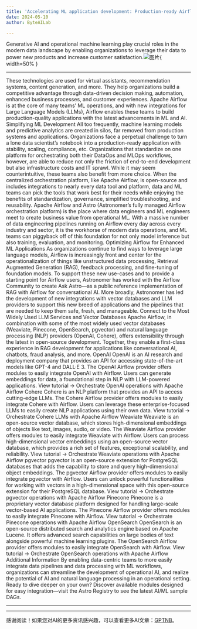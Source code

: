 ```yaml
---
title: 'Accelerating ML application development: Production-ready Airflow integrations with critical AI tools'
date: 2024-05-10
author: ByteAILab

---
```


Generative AI and operational machine learning play crucial roles in the modern data landscape by enabling organizations to leverage their data to power new products and increase customer satisfaction.![图片](https://www.artificialintelligence-news.com/wp-content/uploads/sites/9/2024/05/Accelerating-ML-Application-Development_-Production-Ready-Airflow-Integrations-with-Critical-AI-Tools.png){ width=50% }

---
 These technologies are used for virtual assistants, recommendation systems, content generation, and more. They help organizations build a competitive advantage through data-driven decision making, automation, enhanced business processes, and customer experiences.
Apache Airflow is at the core of many teams’ ML operations, and with new integrations for Large Language Models (LLMs), Airflow enables these teams to build production-quality applications with the latest advancements in ML and AI.
Simplifying ML Development
All too frequently, machine learning models and predictive analytics are created in silos, far removed from production systems and applications. Organizations face a perpetual challenge to turn a lone data scientist’s notebook into a production-ready application with stability, scaling, compliance, etc.
Organizations that standardize on one platform for orchestrating both their DataOps and MLOps workflows, however, are able to reduce not only the friction of end-to-end development but also infrastructure costs and IT sprawl. While it may seem counterintuitive, these teams also benefit from more choice. When the centralized orchestration platform, like Apache Airflow, is open-source and includes integrations to nearly every data tool and platform, data and ML teams can pick the tools that work best for their needs while enjoying the benefits of standardization, governance, simplified troubleshooting, and reusability.
Apache Airflow and Astro (Astronomer’s fully managed Airflow orchestration platform) is the place where data engineers and ML engineers meet to create business value from operational ML. With a massive number of data engineering pipelines running on Airflow every day across every industry and sector, it is the workhorse of modern data operations, and ML teams can piggyback off of this foundation for not only model inference but also training, evaluation, and monitoring.
Optimizing Airflow for Enhanced ML Applications
As organizations continue to find ways to leverage large language models, Airflow is increasingly front and center for the operationalization of things like unstructured data processing, Retrieval Augmented Generation (RAG), feedback processing, and fine-tuning of foundation models. To support these new use-cases and to provide a starting point for Airflow users, Astronomer has worked with the Airflow Community to create Ask Astro—as a public reference implementation of RAG with Airflow for conversational AI.
More broadly, Astronomer has led the development of new integrations with vector databases and LLM providers to support this new breed of applications and the pipelines that are needed to keep them safe, fresh, and manageable.
Connect to the Most Widely Used LLM Services and Vector Databases
Apache Airflow, in combination with some of the most widely used vector databases (Weaviate, Pinecone, OpenSearch, pgvector) and natural language processing (NLP) providers (OpenAI, Cohere), offers extensibility through the latest in open-source development. Together, they enable a first-class experience in RAG development for applications like conversational AI, chatbots, fraud analysis, and more.
OpenAI
OpenAI is an AI research and deployment company that provides an API for accessing state-of-the-art models like GPT-4 and DALL·E 3. The OpenAI Airflow provider offers modules to easily integrate OpenAI with Airflow. Users can generate embeddings for data, a foundational step in NLP with LLM-powered applications.
View tutorial → Orchestrate OpenAI operations with Apache Airflow
Cohere
Cohere is an NLP platform that provides an API to access cutting-edge LLMs. The Cohere Airflow provider offers modules to easily integrate Cohere with Airflow. Users can leverage these enterprise-focused LLMs to easily create NLP applications using their own data.
View tutorial → Orchestrate Cohere LLMs with Apache Airflow
Weaviate
Weaviate is an open-source vector database, which stores high-dimensional embeddings of objects like text, images, audio, or video. The Weaviate Airflow provider offers modules to easily integrate Weaviate with Airflow. Users can process high-dimensional vector embeddings using an open-source vector database, which provides a rich set of features, exceptional scalability, and reliability.
View tutorial → Orchestrate Weaviate operations with Apache Airflow
pgvector
pgvector is an open-source extension for PostgreSQL databases that adds the capability to store and query high-dimensional object embeddings. The pgvector Airflow provider offers modules to easily integrate pgvector with Airflow. Users can unlock powerful functionalities for working with vectors in a high-dimensional space with this open-source extension for their PostgreSQL database.
View tutorial → Orchestrate pgvector operations with Apache Airflow
Pinecone
Pinecone is a proprietary vector database platform designed for handling large-scale vector-based AI applications. The Pinecone Airflow provider offers modules to easily integrate Pinecone with Airflow.
View tutorial → Orchestrate Pinecone operations with Apache Airflow
OpenSearch
OpenSearch is an open-source distributed search and analytics engine based on Apache Lucene. It offers advanced search capabilities on large bodies of text alongside powerful machine learning plugins. The OpenSearch Airflow provider offers modules to easily integrate OpenSearch with Airflow.
View tutorial → Orchestrate OpenSearch operations with Apache Airflow
Additional Information
By enabling data-centric teams to more easily integrate data pipelines and data processing with ML workflows, organizations can streamline the development of operational AI, and realize the potential of AI and natural language processing in an operational setting. Ready to dive deeper on your own? Discover available modules designed for easy integration—visit the Astro Registry to see the latest AI/ML sample DAGs.

---
---
感谢阅读！如果您对AI的更多资讯感兴趣，可以查看更多AI文章：[GPTNB](https://gptnb.com)。